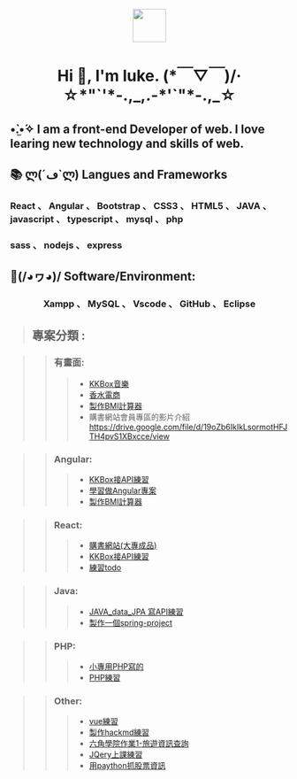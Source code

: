 <p align="center"><img src="https://raw.githubusercontent.com/coderjojo/coderjojo/master/img/github.gif" width="60" height="60" /></p>
<h1 align="center"> Hi 👋, I'm luke.  (*￣▽￣)/‧☆*"`'*-.,_,.-*'`"*-.,_☆</h1>
<h2> •̀.̫•́✧  I am a front-end Developer of web. I love learing new technology and skills of web. </h2>
<h2>📚 ლ(´ڡ`ლ)  Langues and Frameworks</h2> 
<h3 margin="50px 0">React 、 Angular 、 Bootstrap 、 CSS3 、 HTML5 、 JAVA 、 javascript 、 typescript 、 mysql 、 php </h3>
<h3 margin="50px 0">sass 、 nodejs 、  express </h3>
</n>
<h2>🔧(/◕ヮ◕)/  Software/Environment:</h2>
<h3 align="center"> Xampp 、 MySQL 、 Vscode 、 GitHub 、 Eclipse </h3>

> ## 專案分類 : 

>> ### 有畫面:
>>> * <a href="https://dragonleolin.github.io/KKBox_Angular/"> KKBox音樂 </a>
>>> * <a href="https://dragonleolin.github.io/Hex-webLayoutTraining-week4/"> 香水電商 </a>
>>> * <a href="https://dragonleolin.github.io/Angular-BMICalculator/"> 製作BMI計算器 </a>
>>> * 購書網站會員專區的影片介紹 https://drive.google.com/file/d/19oZb6IkIkLsormotHFJTH4pvS1XBxcce/view

>> ### Angular:
>>> * <a href="https://dragonleolin.github.io/KKBox_Angular/"> KKBox接API練習 </a>
>>> * <a href="https://dragonleolin.github.io/AngularProject/"> 學習做Angular專案 </a>
>>> * <a href="https://dragonleolin.github.io/Angular-BMICalculator/"> 製作BMI計算器 </a>

>> ### React:
>>> * <a href="https://github.com/dragonleolin/pbook"> 購書網站(大專成品) </a>
>>> * <a href="https://github.com/dragonleolin/testKKBox"> KKBox接API練習 </a>
>>> * <a href="https://github.com/dragonleolin/React_todoApp"> 練習todo </a>

>> ### Java:
>>> * <a href="https://github.com/dragonleolin/JAVA_data_JPA"> JAVA_data_JPA 寫API練習 </a>
>>> * <a href="https://github.com/dragonleolin/spring-project"> 製作一個spring-project </a>

>> ### PHP:
>>> * <a href="https://github.com/dragonleolin/books"> 小專用PHP寫的 </a>
>>> * <a href="https://github.com/dragonleolin/MyPHP"> PHP練習 </a>

>> ### Other:
>>> * <a href="https://github.com/dragonleolin/vue_vuex_exercise"> vue練習 </a>
>>> * <a href="https://github.com/dragonleolin/hackmd-io-myNote"> 製作hackmd練習 </a>
>>> * <a href="https://github.com/dragonleolin/travelInformation"> 六角學院作業1-旅遊資訊查詢 </a>
>>> * <a href="https://github.com/dragonleolin/JQery"> JQery上課練習 </a>
>>> * <a href="https://github.com/dragonleolin/python"> 用paython抓股票資訊 </a>
